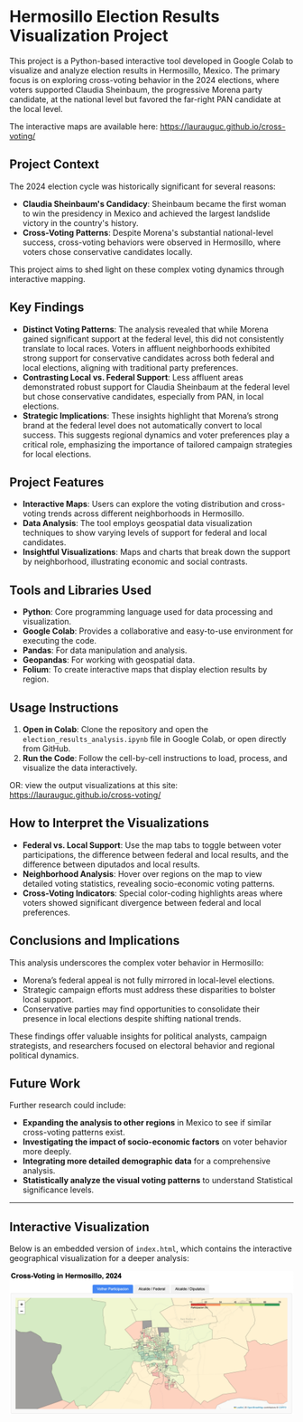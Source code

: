 # Hermosillo Election Results Visualization Project

This project is a Python-based interactive tool developed in Google Colab to visualize and analyze election results in Hermosillo, Mexico. The primary focus is on exploring cross-voting behavior in the 2024 elections, where voters supported Claudia Sheinbaum, the progressive Morena party candidate, at the national level but favored the far-right PAN candidate at the local level.

The interactive maps are available here: https://laurauguc.github.io/cross-voting/

## Project Context

The 2024 election cycle was historically significant for several reasons:
- **Claudia Sheinbaum's Candidacy**: Sheinbaum became the first woman to win the presidency in Mexico and achieved the largest landslide victory in the country's history.
- **Cross-Voting Patterns**: Despite Morena's substantial national-level success, cross-voting behaviors were observed in Hermosillo, where voters chose conservative candidates locally.

This project aims to shed light on these complex voting dynamics through interactive mapping.

## Key Findings

- **Distinct Voting Patterns**: The analysis revealed that while Morena gained significant support at the federal level, this did not consistently translate to local races. Voters in affluent neighborhoods exhibited strong support for conservative candidates across both federal and local elections, aligning with traditional party preferences.
- **Contrasting Local vs. Federal Support**: Less affluent areas demonstrated robust support for Claudia Sheinbaum at the federal level but chose conservative candidates, especially from PAN, in local elections.
- **Strategic Implications**: These insights highlight that Morena’s strong brand at the federal level does not automatically convert to local success. This suggests regional dynamics and voter preferences play a critical role, emphasizing the importance of tailored campaign strategies for local elections.

## Project Features

- **Interactive Maps**: Users can explore the voting distribution and cross-voting trends across different neighborhoods in Hermosillo.
- **Data Analysis**: The tool employs geospatial data visualization techniques to show varying levels of support for federal and local candidates.
- **Insightful Visualizations**: Maps and charts that break down the support by neighborhood, illustrating economic and social contrasts.

## Tools and Libraries Used

- **Python**: Core programming language used for data processing and visualization.
- **Google Colab**: Provides a collaborative and easy-to-use environment for executing the code.
- **Pandas**: For data manipulation and analysis.
- **Geopandas**: For working with geospatial data.
- **Folium**: To create interactive maps that display election results by region.

## Usage Instructions

1. **Open in Colab**: Clone the repository and open the `election_results_analysis.ipynb` file in Google Colab, or open directly from GitHub.
3. **Run the Code**: Follow the cell-by-cell instructions to load, process, and visualize the data interactively.

OR: view the output visualizations at this site: https://laurauguc.github.io/cross-voting/

## How to Interpret the Visualizations

- **Federal vs. Local Support**: Use the map tabs to toggle between voter participations, the difference between federal and local results, and the difference between diputados and local results.
- **Neighborhood Analysis**: Hover over regions on the map to view detailed voting statistics, revealing socio-economic voting patterns.
- **Cross-Voting Indicators**: Special color-coding highlights areas where voters showed significant divergence between federal and local preferences.

## Conclusions and Implications

This analysis underscores the complex voter behavior in Hermosillo:
- Morena’s federal appeal is not fully mirrored in local-level elections.
- Strategic campaign efforts must address these disparities to bolster local support.
- Conservative parties may find opportunities to consolidate their presence in local elections despite shifting national trends.

These findings offer valuable insights for political analysts, campaign strategists, and researchers focused on electoral behavior and regional political dynamics.

## Future Work

Further research could include:
- **Expanding the analysis to other regions** in Mexico to see if similar cross-voting patterns exist.
- **Investigating the impact of socio-economic factors** on voter behavior more deeply.
- **Integrating more detailed demographic data** for a comprehensive analysis.
- **Statistically analyze the visual voting patterns** to understand Statistical significance levels.


---

## Interactive Visualization

Below is an embedded version of `index.html`, which contains the interactive geographical visualization for a deeper analysis:

[![Interactive Geographical Visualization](voting_participation.jpeg)](https://laurauguc.github.io/cross-voting/)
